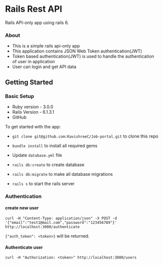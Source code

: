 # Rails Rest API

Rails API-only app using rails 6.

### About

* This is a simple rails api-only app
* This application contains JSON Web Token authentication(JWT)
* Token based authentication(JWT) is used to handle the authentication of user in application
* User can login and get API data

## Getting Started

### Basic Setup

* Ruby version - 3.0.0
* Rails Version - 6.1.3.1
* GitHub

To get started with the app:

* `git clone git@github.com:KavishreeC/Job-portal.git` to clone this repo

* `bundle install` to install all required gems

* Update `database.yml` file

* `rails db:create` to create database

* `rails db:migrate` to make all database migrations

* `rails s` to start the rails server

### Authentication

#### create new user

```
curl -H "Content-Type: application/json" -X POST -d '{"email":"test1@mail.com","password":"123456789"}' http://localhost:3000/authenticate

```

`{"auth_token": <token>}` will be returned.

#### Authenticate user

```
curl -H "Authorization: <token>" http://localhost:3000/users

```



